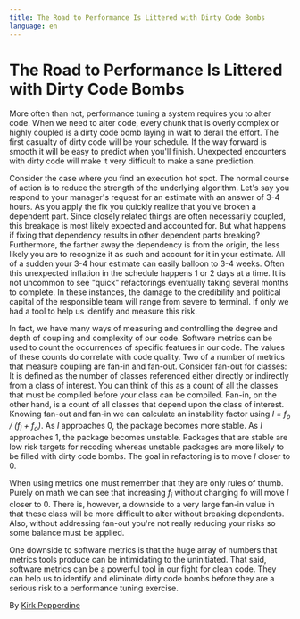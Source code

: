 ```yaml
---
title: The Road to Performance Is Littered with Dirty Code Bombs
language: en
---
```


# The Road to Performance Is Littered with Dirty Code Bombs

More often than not, performance tuning a system requires you to alter code. When we need to alter code, every chunk that is overly complex or highly coupled is a dirty code bomb laying in wait to derail the effort. The first casualty of dirty code will be your schedule. If the way forward is smooth it will be easy to predict when you'll finish. Unexpected encounters with dirty code will make it very difficult to make a sane prediction.

Consider the case where you find an execution hot spot. The normal course of action is to reduce the strength of the underlying algorithm. Let's say you respond to your manager's request for an estimate with an answer of 3-4 hours. As you apply the fix you quickly realize that you've broken a dependent part. Since closely related things are often necessarily coupled, this breakage is most likely expected and accounted for. But what happens if fixing that dependency results in other dependent parts breaking? Furthermore, the farther away the dependency is from the origin, the less likely you are to recognize it as such and account for it in your estimate. All of a sudden your 3-4 hour estimate can easily balloon to 3-4 weeks. Often this unexpected inflation in the schedule happens 1 or 2 days at a time. It is not uncommon to see "quick" refactorings eventually taking several months to complete. In these instances, the damage to the credibility and political capital of the responsible team will range from severe to terminal. If only we had a tool to help us identify and measure this risk.

In fact, we have many ways of measuring and controlling the degree and depth of coupling and complexity of our code. Software metrics can be used to count the occurrences of specific features in our code. The values of these counts do correlate with code quality. Two of a number of metrics that measure coupling are fan-in and fan-out. Consider fan-out for classes: It is defined as the number of classes referenced either directly or indirectly from a class of interest. You can think of this as a count of all the classes that must be compiled before your class can be compiled. Fan-in, on the other hand, is a count of all classes that depend upon the class of interest. Knowing fan-out and fan-in we can calculate an instability factor using *I = f<sub>o</sub> / (f<sub>i</sub> + f<sub>o</sub>)*. As *I* approaches 0, the package becomes more stable. As *I* approaches 1, the package becomes unstable. Packages that are stable are low risk targets for recoding whereas unstable packages are more likely to be filled with dirty code bombs. The goal in refactoring is to move *I* closer to 0.

When using metrics one must remember that they are only rules of thumb. Purely on math we can see that increasing *f<sub>i</sub>* without changing fo will move *I* closer to 0. There is, however, a downside to a very large fan-in value in that these class will be more difficult to alter without breaking dependents. Also, without addressing fan-out you're not really reducing your risks so some balance must be applied.

One downside to software metrics is that the huge array of numbers that metrics tools produce can be intimidating to the uninitiated. That said, software metrics can be a powerful tool in our fight for clean code. They can help us to identify and eliminate dirty code bombs before they are a serious risk to a performance tuning exercise.

By [Kirk Pepperdine](http://programmer.97things.oreilly.com/wiki/index.php/Kirk_Pepperdine)